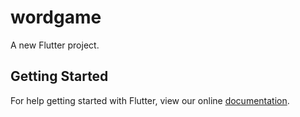 # wordgame

A new Flutter project.

## Getting Started

For help getting started with Flutter, view our online
[documentation](https://flutter.io/).
